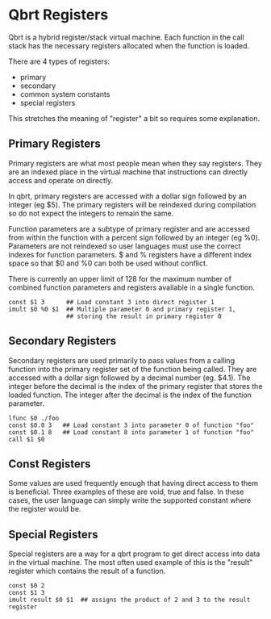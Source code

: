 # Qbrt Registers

Qbrt is a hybrid register/stack virtual machine. Each function in
the call stack has the necessary registers allocated when the
function is loaded.

There are 4 types of registers:
* primary
* secondary
* common system constants
* special registers

This stretches the meaning of "register" a bit so requires
some explanation.

## Primary Registers

Primary registers are what most people mean when they say registers.
They are an indexed place in the virtual machine that instructions
can directly access and operate on directly.

In qbrt, primary registers are accessed with a dollar sign followed
by an integer (eg $5). The primary registers will be reindexed during
compilation so do not expect the integers to remain the same.

Function parameters are a subtype of primary register and are accessed
from within the function with a percent sign followed by an integer
(eg %0). Parameters are not reindexed so user languages must use the
correct indexes for function parameters. $ and % registers have a
different index space so that $0 and %0 can both be used without
conflict.

There is currently an upper limit of 128 for
the maximum number of combined function parameters and registers
available in a single function.

```
const $1 3      ## Load constant 3 into direct register 1
imult $0 %0 $1  ## Multiple parameter 0 and primary register 1,
                ## storing the result in primary register 0
```

## Secondary Registers

Secondary registers are used primarily to pass values from a calling
function into the primary register set of the function being called.
They are accessed with a dollar sign followed by a decimal number
(eg. $4.1). The integer before the decimal is the index of the primary
register that stores the loaded function. The integer after the decimal
is the index of the function parameter.

```
lfunc $0 ./foo
const $0.0 3   ## Load constant 3 into parameter 0 of function "foo"
const $0.1 8   ## Load constant 8 into parameter 1 of function "foo"
call $1 $0
```

## Const Registers

Some values are used frequently enough that having direct access to them
is beneficial. Three examples of these are void, true and false. In these
cases, the user language can simply write the supported constant where
the register would be.

## Special Registers

Special registers are a way for a qbrt program to get direct access
into data in the virtual machine. The most often used example of this
is the "result" register which contains the result of a function.

```
const $0 2
const $1 3
imult result $0 $1  ## assigns the product of 2 and 3 to the result register
```
